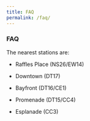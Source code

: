```yaml
---
title: FAQ
permalink: /faq/
---
```

### **FAQ**

<p style="font-size:17px; line-height:40px">

The nearest stations are:
    
*   Raffles Place (NS26/EW14)
    
*   Downtown (DT17)
    
*   Bayfront (DT16/CE1)
    
*   Promenade (DT15/CC4)
    
*   Esplanade (CC3)
  </p>